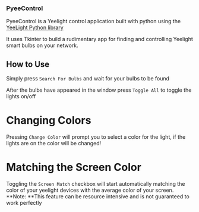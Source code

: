 ### PyeeControl

PyeeControl is a Yeelight control application built with python using the [YeeLight Python library](https://yeelight.readthedocs.io/en/stable/index.html)


It uses Tkinter to build a rudimentary app for finding and controlling Yeelight smart bulbs on your network.


## How to Use

Simply press `Search For Bulbs` and wait for your bulbs to be found


After the bulbs have appeared in the window press `Toggle All` to toggle the lights on/off

# Changing Colors

Pressing `Change Color` will prompt you to select a color for the light, if the lights are on the color will be changed!

# Matching the Screen Color

Toggling the `Screen Match` checkbox will start automatically matching the color of your yeelight devices with the average color of your screen. **Note: **This feature can be resource intensive and is not guaranteed to work perfectly